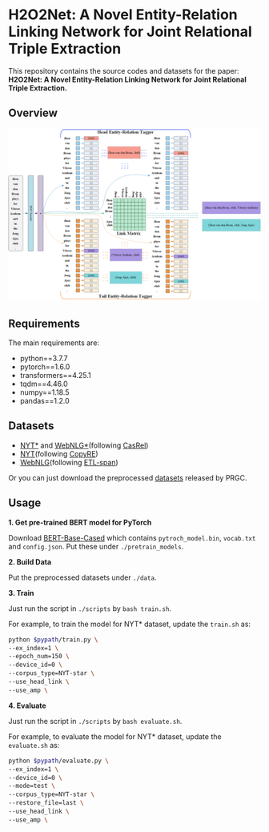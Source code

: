 # H2O2Net: A Novel Entity-Relation Linking Network for Joint Relational Triple Extraction

This repository contains the source codes and datasets for the paper: **H2O2Net: A Novel Entity-Relation Linking Network for Joint Relational Triple Extraction.** 

## Overview

![](./images/model.png)

## Requirements

The main requirements are:

  - python==3.7.7
  - pytorch==1.6.0
  - transformers==4.25.1
  - tqdm==4.46.0
  - numpy==1.18.5
  - pandas==1.2.0

## Datasets

- [NYT*](https://github.com/weizhepei/CasRel/tree/master/data/NYT) and [WebNLG*](https://github.com/weizhepei/CasRel/tree/master/data/WebNLG)(following [CasRel](https://github.com/weizhepei/CasRel))
- [NYT](https://drive.google.com/file/d/1kAVwR051gjfKn3p6oKc7CzNT9g2Cjy6N/view)(following [CopyRE](https://github.com/xiangrongzeng/copy_re))
- [WebNLG](https://github.com/yubowen-ph/JointER/tree/master/dataset/WebNLG/data)(following [ETL-span](https://github.com/yubowen-ph/JointER))

Or you can just download the preprocessed [datasets](https://drive.google.com/file/d/1hpUedGxzpg6lyNemClfMCeTXeaBBQ1u7/view?usp=sharing) released by PRGC.

## Usage

**1. Get pre-trained BERT model for PyTorch**

Download [BERT-Base-Cased](https://huggingface.co/bert-base-cased/tree/main) which contains `pytroch_model.bin`, `vocab.txt` and `config.json`. Put these under `./pretrain_models`.

**2. Build Data**

Put the preprocessed datasets under `./data`.

**3. Train**

Just run the script in `./scripts` by `bash train.sh`.

For example, to train the model for NYT* dataset, update the `train.sh` as:

```bash
python $pypath/train.py \
--ex_index=1 \
--epoch_num=150 \
--device_id=0 \
--corpus_type=NYT-star \
--use_head_link \
--use_amp \
```

**4. Evaluate**

Just run the script in `./scripts` by `bash evaluate.sh`.

For example, to evaluate the model for NYT* dataset, update the `evaluate.sh` as:

```bash
python $pypath/evaluate.py \
--ex_index=1 \
--device_id=0 \
--mode=test \
--corpus_type=NYT-star \
--restore_file=last \
--use_head_link \
--use_amp \
```

